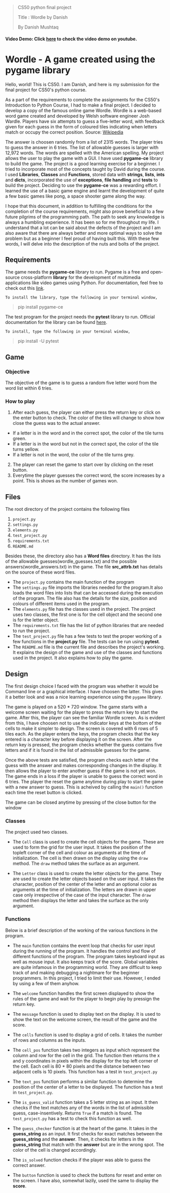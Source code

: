 > CS50 python final project
>
>Title : Wordle by Danish
>
> By Danish Mushtaq
#### Video Demo: Click [here](https://youtu.be/1uVLy6I04nQ) to check the video demo on youtube.

# Wordle - A game created using the pygame library 

Hello, world! This is CS50. I am Danish, and here is my submission for the final project for CS50's python course.
    
As a part of the requirements to complete the  assignments for the CS50's Introduction to Python Course, I had to make a final project. I decided to develop a copy of the famous online game Wordle. Wordle is a web-based word game created and developed by Welsh software engineer Josh Wardle. Players have six attempts to guess a five-letter word, with feedback given for each guess in the form of coloured tiles indicating when letters match or occupy the correct position. Source: [Wikipedia](https://en.wikipedia.org/wiki/Wordle)

The answer is choosen randomly from a list of 2315 words. The player tries to guess the answer in 6 tries. The list of allowable guesses is larger with 12,972 words. The words are spelled with the American spelling. My project allows the user to play the game with a GUI. I have used **pygame-ce** library to build the game. The project is a good learning exercise for a beginner. I tried to incorporate most of the concepts taught by David during the course. I used **Libraries**, **Classes** and **Functions**, stored data with **strings**, **lists**, **ints** and **dicts**, incorporated the use of **exceptions**, **file handling** and **tests** to build the project. Deciding to use the **pygame-ce** was a rewarding effort. I learned the use of a basic game engine and learnt the development of quite a few basic games like pong, a space shooter game along the way. 

I hope that this document, in addition to fulfilling the conditions for the completion of the course requirements, might also prove beneficial to a few future pilgrims of the programming path. The path to seek any knowledge is always a humbling experience. It has been so for me throughout my life. I understand that a lot can be said about the defects of the project and I am also aware that there are always better and more optimal ways to solve the problem but as a beginner I feel proud of having built this. With these few words, I will delve into the description of the nuts and bolts of the project.


## Requirements

The game needs the **pygame-ce** library to run. Pygame is a free and open-source cross-platform **library** for the development of multimedia applications like video games using Python. For documentation, feel free to check out this [link](https://pyga.me/docs/).

    To install the library, type the following in your terminal window,
> pip install pygame-ce

The test program for the project needs the **pytest** library to run. Official documentation for the library can be found [here](https://docs.pytest.org/en/stable/getting-started.html).
    
    To install, type the following in your terminal window,
> pip install -U pytest

## Game

### Objective
The objective of the game is to guess a random five letter word from the word list within 6 tries.

### How to play
1. After each guess, the player can either press the return key or click on the enter button to check. The color of the tiles will change to show how close the guess was to the actual answer.
+ If a letter is in the word and in the correct spot, the color of the tile turns green.
+ If a letter is in the word but not in  the correct spot, the color of the tile turns yellow.
+ If a letter is not in the word, the color of the tile turns grey.
    
2. The player can reset the game to start over by clicking on the reset button.
3. Everytime the player guesses the correct word, the score increases by a point. This is shows as the number of games won.
    

## Files

The root directory of the project contains the following files
1. `project.py`
2. `settings.py`
3. `elements.py`
4. `test_project.py`
5. `requirements.txt`
6. `README.md`

Besides these, the directory also has a **Word files** directory. It has the lists of the allowable guesses(wordle_guesses.txt) and the possible answers(wordle_answers.txt) in the game. The file **src_attrb.txt** has details on the source of these word files.
    
+ The `project.py` contains the main function of the program
+ The `settings.py` file imports the libraries needed for the program.It also loads the word files into lists that can be accessed during the execution of the program. The file also has the details for the size, position and colours of different items used in the program.
+ The `elements.py` file has the classes used in the project. The project uses two classes, the first one is for the cell object and the second one is for the letter object.
+ The `requirements.txt` file has the list of python libraries that are needed to run the project.
+ The `test_project.py` file has a few tests to test the proper working of a few functions in the **project.py** file. The tests can be run using **pytest**.
+ The `README.md` file is the current file and describes the project's working. It explains the design of the game and use of the classes and functions used in the project. It also explains how to play the game.
    
        
## Design
The first design choice I faced with the program was whether it would be Command line or a graphical interface. I have choosen the latter. This gives it a better look and was a nice learning experience using the `pygame` library.
    
The game is played on a 520 * 720 window. The game starts with a welcome screen waiting for the player to press the return key to start the game. After this, the player can see the familiar Wordle screen. As is evident from this, I have choosen not to use the indicator keys at the bottom of the cells to make it simpler to design. The screen is covered with 6 rows of 5 tiles each. As the player enters the keys, the program checks that the key entered is a character key before displaying it on the screen. After the return key is pressed, the program checks whether the guess contains five letters and if it is found in the list of admissible guesses for the game.
    
Once the above tests are satisfied, the program checks each letter of the guess with the answer and makes corresponding changes in the display. It then allows the player to enter another guess if the game is not yet won. The game ends in a loss if the player is unable to guess the correct word in 6 tries. The player the reset the game anytime during play to start the game with a new answer to guess. This is acheived by calling the `main()` function each time the reset button is clicked.
    
The game can be closed anytime by pressing of the close button for the window
    
### Classes
The project used two classes.
    
+ The `Cell` class is used to create the cell objects for the game. These are used to form the grid for the user input. It takes the position of the topleft corner of the cell and colour as arguments at the time of initialization. The cell is then drawn on the display using the `draw` method. The `draw` method takes the surface as an argument.
    
+ The `Letter` class is used to create the letter objects for the game. They are used to create the letter objects based on the user input. It takes the character, position of the center of the letter and an optional color as arguments at the time of initialization. The letters are drawn in upper case only irrespective of the case of the input character. The `draw` method then displays the letter and takes the surface as the only argument.
    
    
### Functions
Below is a brief description of the working of the various functions in the program.
    
+ The `main` function contains the event loop that checks for user input during the running of the program. It handles the control and flow of different functions of the program. The program takes keyboard input as well as mouse input. It also keeps track of the score. Global variables are quite infamous in the programming world. They are difficult to keep track of and making debugging a nightmare for the beginner programmers. In this project, I tried to limit their use. However, I ended by using a few of them anyhow. 

+ The `welcome` function handles the first screen displayed to show the rules of the game and wait for the player to begin play by pressign the return key.

+ The `message` function is used to display text on the display. It is used to show the text on the welcome screen, the result of the game and the score.

+ The `cells` function is used to display a grid of cells. It takes the number of rows and columns as the inputs.

+ The `cell_pos` function takes two integers as input which represent the column and row for the cell in the grid. The function then returns the x and y coordinates in pixels within the display for the top left corner of the cell. Each cell is 80 * 80 pixels and the distance between two adjacent cells is 10 pixels. This function has a test in `test_project.py` 

+ The `text_pos` function performs a similar function to determine the position of the center of a letter to be displayed. The function has a test in `test_project.py`.
    
+ The `is_guess_valid` function takes a 5 letter string as an input. It then checks if the text matches any of the words in the list of admissible guess, case-insentively. Returns `True` if a match is found. The `test_project.py` has a test to check this function as well.
        
+ The `guess_checker` function is at the heart of the game. It takes in the **guess_string** as an input. It first checks for exact matches between the **guess_string** and the **answer**. Then, it checks for letters in the **guess_string** that match with the **answer** but are in the wrong spot. The color of the cell is changed accordingly.
    
+ The `is_solved` function checks if the player was able to guess the correct answer.
    
+ The `button` function is used to check the buttons for reset and enter on the screen. I have also, somewhat lazily, used the same to display the **score**.
    

